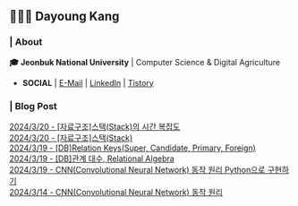 ## 👩🏻‍💻 Dayoung Kang
### | About
**🎓 Jeonbuk National University** | Computer Science & Digital Agriculture

- **SOCIAL** | [E-Mail](mailto:kallzero1008@jbnu.ac.kr) | [LinkedIn](https://www.linkedin.com/in/riverallzero/) | [Tistory](https://riverallzero.tistory.com/)

### | Blog Post</h3>



[2024/3/20 - [자료구조]스택(Stack)의 시간 복잡도](https://riverallzero.tistory.com/83) <br>
[2024/3/20 - [자료구조]스택(Stack)](https://riverallzero.tistory.com/82) <br>
[2024/3/19 - [DB]Relation Keys(Super, Candidate, Primary, Foreign)](https://riverallzero.tistory.com/81) <br>
[2024/3/19 - [DB]관계 대수, Relational Algebra](https://riverallzero.tistory.com/80) <br>
[2024/3/19 - CNN(Convolutional Neural Network) 동작 원리 Python으로 구현하기](https://riverallzero.tistory.com/79) <br>
[2024/3/14 - CNN(Convolutional Neural Network) 동작 원리](https://riverallzero.tistory.com/78) <br>
